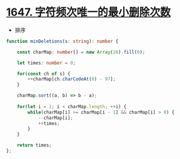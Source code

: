 
# [1647. 字符频次唯一的最小删除次数](https://leetcode-cn.com/problems/minimum-deletions-to-make-character-frequencies-unique/)

- 排序

```typescript
function minDeletions(s: string): number {

    const charMap: number[] = new Array(26).fill(0);

    let times: number = 0;

    for(const ch of s) {
        ++charMap[ch.charCodeAt(0) - 97];
    }

    charMap.sort((a, b) => b - a);
    
    for(let i = 1; i < charMap.length; ++i) {
        while(charMap[i] >= charMap[i - 1] && charMap[i] > 0) {
            --charMap[i];
            ++times;
        }
    }

    return times;  
};

```
